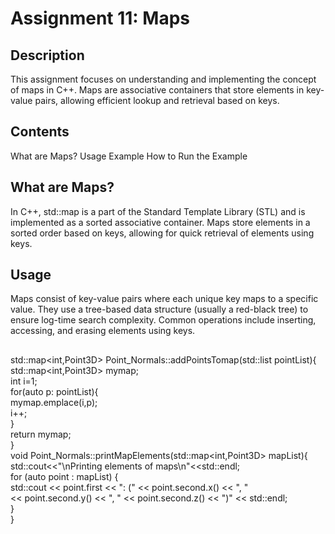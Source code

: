 # **Assignment 11: Maps**
## **Description**
This assignment focuses on understanding and implementing the concept of maps in C++. Maps are associative containers that store elements in key-value pairs, 
allowing efficient lookup and retrieval based on keys.

## **Contents**
What are Maps?
Usage
Example
How to Run the Example
## **What are Maps?**
In C++, std::map is a part of the Standard Template Library (STL) and is implemented as a sorted associative container. 
Maps store elements in a sorted order based on keys, allowing for quick retrieval of elements using keys.

## **Usage**
Maps consist of key-value pairs where each unique key maps to a specific value.
They use a tree-based data structure (usually a red-black tree) to ensure log-time search complexity.
Common operations include inserting, accessing, and erasing elements using keys.
##
std::map<int,Point3D> Point_Normals::addPointsTomap(std::list<Point3D> pointList){<br>
      std::map<int,Point3D> mymap;<br>
      int i=1;<br>
      for(auto p: pointList){<br>
        mymap.emplace(i,p);<br>
        i++;<br>
      }<br>
    return mymap;<br>
}<br>
void Point_Normals::printMapElements(std::map<int,Point3D> mapList){<br>
    std::cout<<"\nPrinting elements of maps\n"<<std::endl;<br>
    for (auto point : mapList) {<br>
    std::cout << point.first << ":  (" << point.second.x() << ", "<br>
              << point.second.y() << ", " << point.second.z() << ")" << std::endl;<br>
}<br>
}<br>
